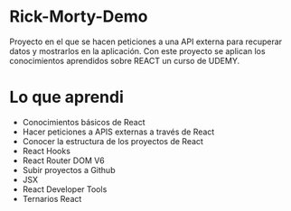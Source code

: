 # Rick-Morty-Demo

Proyecto en el que se hacen peticiones a una API externa para recuperar datos y mostrarlos en la aplicación. Con este proyecto se aplican los conocimientos aprendidos sobre REACT un curso de UDEMY.


# Lo que aprendi

* Conocimientos básicos de React
* Hacer peticiones a APIS externas a través de React
* Conocer la estructura de los proyectos de React
* React Hooks
* React Router DOM V6
* Subir proyectos a Github
* JSX
* React Developer Tools
* Ternarios React

